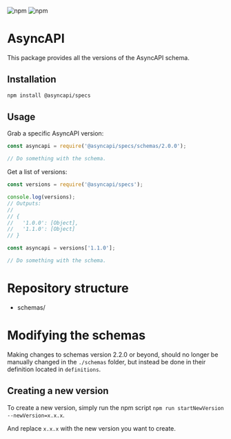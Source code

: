 ![npm](https://img.shields.io/npm/v/@asyncapi/specs?style=for-the-badge) ![npm](https://img.shields.io/npm/dt/@asyncapi/specs?style=for-the-badge)

# AsyncAPI

This package provides all the versions of the AsyncAPI schema.

## Installation

```bash
npm install @asyncapi/specs
```

## Usage

Grab a specific AsyncAPI version:

```js
const asyncapi = require('@asyncapi/specs/schemas/2.0.0');

// Do something with the schema.
```

Get a list of versions:

```js
const versions = require('@asyncapi/specs');

console.log(versions);
// Outputs:
//
// {
//   '1.0.0': [Object],
//   '1.1.0': [Object]
// }

const asyncapi = versions['1.1.0'];

// Do something with the schema.
```

# Repository structure

- schemas/
# Modifying the schemas
Making changes to schemas version 2.2.0 or beyond, should no longer be manually changed in the `./schemas` folder, but instead be done in their definition located in `definitions`.

## Creating a new version
To create a new version, simply run the npm script `npm run startNewVersion --newVersion=x.x.x`.

And replace `x.x.x` with the new version you want to create.